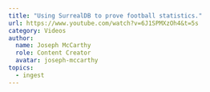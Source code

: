 ```yaml
---
title: "Using SurrealDB to prove football statistics."
url: https://www.youtube.com/watch?v=6J1SPMXzOh4&t=5s
category: Videos
author:
  name: Joseph McCarthy
  role: Content Creator
  avatar: joseph-mccarthy
topics:
  - ingest
---
```


